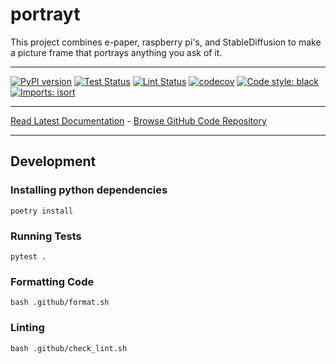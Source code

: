 # portrayt
This project combines e-paper, raspberry pi's, and StableDiffusion to make a picture frame that portrays anything you ask of it.
_________________

[![PyPI version](https://badge.fury.io/py/portrayt.svg)](http://badge.fury.io/py/portrayt)
[![Test Status](https://github.com/apocthiel@gmail.com/portrayt/workflows/Test/badge.svg?branch=main)](https://github.com/apocthiel@gmail.com/portrayt/actions?query=workflow%3ATest)
[![Lint Status](https://github.com/apocthiel@gmail.com/portrayt/workflows/Lint/badge.svg?branch=main)](https://github.com/apocthiel@gmail.com/portrayt/actions?query=workflow%3ALint)
[![codecov](https://codecov.io/gh/apocthiel@gmail.com/portrayt/branch/main/graph/badge.svg)](https://codecov.io/gh/apocthiel@gmail.com/portrayt)
[![Code style: black](https://img.shields.io/badge/code%20style-black-000000.svg)](https://github.com/psf/black)
[![Imports: isort](https://img.shields.io/badge/%20imports-isort-%231674b1?style=flat&labelColor=ef8336)](https://timothycrosley.github.io/isort/)
_________________

[Read Latest Documentation](https://apocthiel@gmail.com.github.io/portrayt/) - [Browse GitHub Code Repository](https://github.com/apocthiel@gmail.com/portrayt/)
_________________

## Development

### Installing python dependencies
```shell
poetry install
```

### Running Tests
```shell
pytest .
```

### Formatting Code
```shell
bash .github/format.sh
```

### Linting
```shell
bash .github/check_lint.sh
```